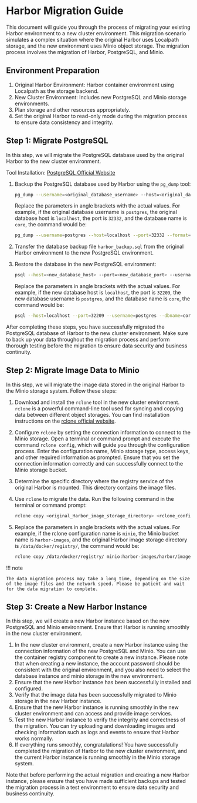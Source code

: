 # Harbor Migration Guide

This document will guide you through the process of migrating your existing Harbor environment to a new cluster environment. This migration scenario simulates a complex situation where the original Harbor uses Localpath storage,
and the new environment uses Minio object storage. The migration process involves the migration of Harbor, PostgreSQL,
and Minio.

## Environment Preparation

1. Original Harbor Environment: Harbor container environment using Localpath as the storage backend.
2. New Cluster Environment: Includes new PostgreSQL and Minio storage environments.
3. Plan storage and other resources appropriately.
4. Set the original Harbor to read-only mode during the migration process to ensure data consistency and integrity.

## Step 1: Migrate PostgreSQL

In this step, we will migrate the PostgreSQL database used by the original Harbor to the new cluster environment.

Tool Installation: [PostgreSQL Official Website](https://www.postgresql.org/download/)

1. Backup the PostgreSQL database used by Harbor using the `pg_dump` tool:

    ```sh
    pg_dump --username=<original_database_username> --host=<original_database_host> --port=<original_database_port> --format=plain --file=harbor_backup.sql <database_name>
    ```

    Replace the parameters in angle brackets with the actual values. For example, if the original database username is `postgres`, the original database host is `localhost`, the port is `32332`, and the database name is `core`, the command would be:

    ```sh
    pg_dump --username=postgres --host=localhost --port=32332 --format=plain --file=harbor_backup.sql core
    ```

2. Transfer the database backup file `harbor_backup.sql` from the original Harbor environment to the new PostgreSQL environment.

3. Restore the database in the new PostgreSQL environment:

    ```sh
    psql --host=<new_database_host> --port=<new_database_port> --username=<new_database_username> --dbname=<database_name> --file=harbor_backup.sql
    ```

    Replace the parameters in angle brackets with the actual values. For example, if the new database host is `localhost`, the port is `32209`, the new database username is `postgres`, and the database name is `core`, the command would be:

    ```sh
    psql --host=localhost --port=32209 --username=postgres --dbname=core --file=harbor_backup.sql
    ```

After completing these steps, you have successfully migrated the PostgreSQL database of Harbor to the new cluster environment. Make sure to back up your data throughout the migration process and perform thorough testing before the migration to ensure data security and business continuity.

## Step 2: Migrate Image Data to Minio

In this step, we will migrate the image data stored in the original Harbor to the Minio storage system. Follow these steps:

1. Download and install the `rclone` tool in the new cluster environment. `rclone` is a powerful command-line tool used for syncing and copying data between different object storages. You can find installation instructions on the [rclone official website](https://rclone.org/).

2. Configure `rclone` by setting the connection information to connect to the Minio storage. Open a terminal or command prompt and execute the command `rclone config`, which will guide you through the configuration process. Enter the configuration name, Minio storage type, access keys, and other required information as prompted. Ensure that you set the connection information correctly and can successfully connect to the Minio storage bucket.

3. Determine the specific directory where the registry service of the original Harbor is mounted. This directory contains the image files.

4. Use `rclone` to migrate the data. Run the following command in the terminal or command prompt:

    ```sh
    rclone copy <original_Harbor_image_storage_directory> <rclone_config_name>:<Minio_bucket_name>/harbor/images/
    ```

5. Replace the parameters in angle brackets with the actual values. For example, if the rclone configuration name is `minio`, the Minio bucket name is `harbor-images`, and the original Harbor image storage directory is `/data/docker/registry/`, the command would be:

    ```sh
    rclone copy /data/docker/registry/ minio:harbor-images/harbor/images/
    ```

!!! note

    The data migration process may take a long time, depending on the size of the image files and the network speed. Please be patient and wait for the data migration to complete.

## Step 3: Create a New Harbor Instance

In this step, we will create a new Harbor instance based on the new PostgreSQL and Minio environment. Ensure that Harbor is running smoothly in the new cluster environment.

1. In the new cluster environment, create a new Harbor instance using the connection information of the new PostgreSQL
   and Minio. You can use the container registry component to create a new instance. Please note that when creating a
   new instance, the account password should be consistent with the original environment, and you also need to select
   the database instance and minio storage in the new environment.
1. Ensure that the new Harbor instance has been successfully installed and configured.
1. Verify that the image data has been successfully migrated to Minio storage in the new Harbor instance.
1. Ensure that the new Harbor instance is running smoothly in the new cluster environment and can access and provide image services.
1. Test the new Harbor instance to verify the integrity and correctness of the migration. You can try uploading and
   downloading images and checking information such as logs and events to ensure that Harbor works normally.
1. If everything runs smoothly, congratulations! You have successfully completed the migration of Harbor to the
   new cluster environment, and the current Harbor instance is running smoothly in the Minio storage system.

Note that before performing the actual migration and creating a new Harbor instance, please ensure that you have made
sufficient backups and tested the migration process in a test environment to ensure data security and business continuity.
